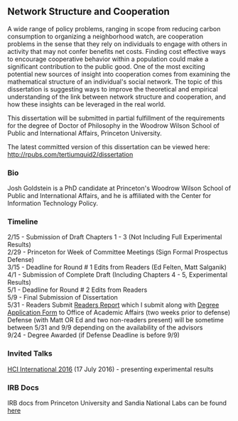 ## Network Structure and Cooperation

A wide range of policy problems, ranging in scope from reducing carbon consumption to organizing a neighborhood watch, are cooperation problems in the sense that they rely on individuals to engage with others in activity that may not confer benefits net costs. Finding cost effective ways to encourage cooperative behavior within a population could make a significant contribution to the public good. One of the most exciting potential new sources of insight into cooperation comes from examining the mathematical structure of an individual's social network. The topic of this dissertation is suggesting ways to improve the theoretical and empirical understanding of the link between network structure and cooperation, and how these insights can be leveraged in the real world. 

This dissertation will be submitted in partial fulfillment of the requirements for the degree of Doctor of Philosophy in the Woodrow Wilson School of Public and International Affairs, Princeton University.

The latest committed version of this dissertation can be viewed here: http://rpubs.com/tertiumquid2/dissertation

### Bio

Josh Goldstein is a PhD candidate at Princeton's Woodrow Wilson School of Public and International Affairs, and he is affiliated with the Center for Information Technology Policy.

### Timeline

2/15 -  Submission of Draft Chapters 1 - 3 (Not Including Full Experimental Results)  
2/29   -  Princeton for Week of Committee Meetings (Sign Formal Prospectus Defense)  
3/15 -  Deadline for Round # 1 Edits from Readers (Ed Felten, Matt Salganik)  
4/1   -  Submission of Complete Draft (Including Chapters 4 - 5, Experimental Results)  
5/1   -  Deadline for Round # 2 Edits from Readers  
5/9   - Final Submission of Dissertation  
5/31 - Readers Submit [Readers Report](https://gradschool.princeton.edu/sites/gradschool/files/ReadersReport.pdf) which I submit along with [Degree Application Form](https://gradschool.princeton.edu/sites/gradschool/files/checklist_phd_defense_0.pdf) to Office of Academic Affairs (two weeks prior to defense)  
Defense (with Matt OR Ed and two non-readers present) will be sometime between 5/31 and 9/9 depending on the availability of the advisors  
9/24 - Degree Awarded (if Defense Deadline is before 9/9)  

### Invited Talks

[HCI International 2016](http://2016.hci.international/) (17 July 2016) - presenting experimental results


### IRB Docs

IRB docs from Princeton University and Sandia National Labs can be found [here](https://drive.google.com/open?id=0B6tvgUR2lfHKc01BLW9qM3Babk0)
